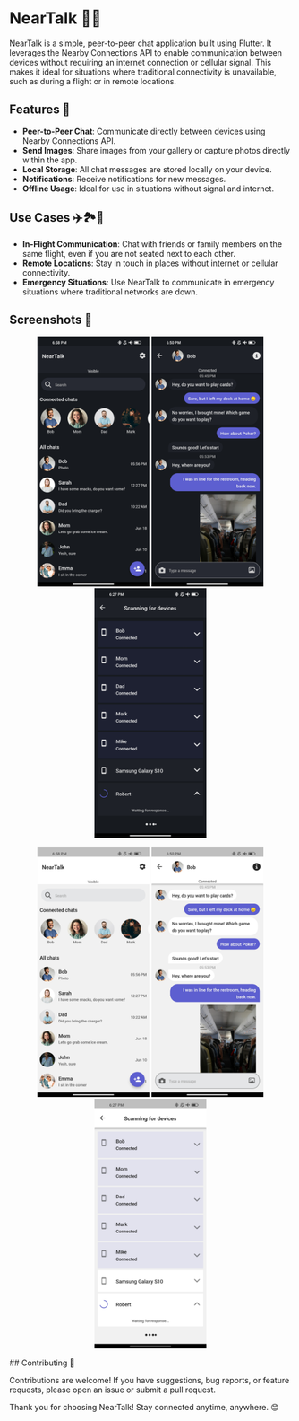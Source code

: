 # NearTalk 📱💬

NearTalk is a simple, peer-to-peer chat application built using Flutter. It leverages the Nearby Connections API to enable communication between devices without requiring an internet connection or cellular signal. This makes it ideal for situations where traditional connectivity is unavailable, such as during a flight or in remote locations.

## Features 🌟

- **Peer-to-Peer Chat**: Communicate directly between devices using Nearby Connections API.
- **Send Images**: Share images from your gallery or capture photos directly within the app.
- **Local Storage**: All chat messages are stored locally on your device.
- **Notifications**: Receive notifications for new messages.
- **Offline Usage**: Ideal for use in situations without signal and internet.

## Use Cases ✈️🏞️🚨

- **In-Flight Communication**: Chat with friends or family members on the same flight, even if you are not seated next to each other.
- **Remote Locations**: Stay in touch in places without internet or cellular connectivity.
- **Emergency Situations**: Use NearTalk to communicate in emergency situations where traditional networks are down.

## Screenshots 📸
<p float="left" align="center">
<img src="assets/screenshots/1dark.jpg" width="200">
<img src="assets/screenshots/2dark.jpg" width="200">
<img src="assets/screenshots/3dark.jpg" width="200">
</p>
<p float="left" align="center">
<img src="assets/screenshots/1light.jpg" width="200">
<img src="assets/screenshots/2light.jpg" width="200">
<img src="assets/screenshots/3light.jpg" width="200">
</p>
## Contributing 🤝

Contributions are welcome! If you have suggestions, bug reports, or feature requests, please open an issue or submit a pull request.


Thank you for choosing NearTalk! Stay connected anytime, anywhere. 😊






